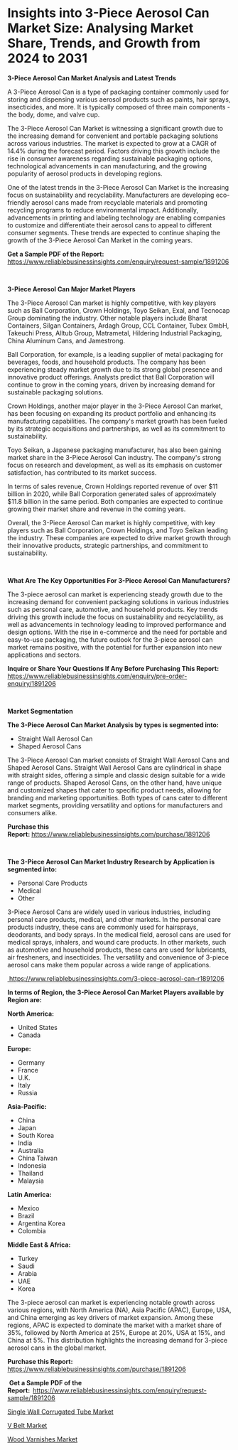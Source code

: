 <p><h1>Insights into 3-Piece Aerosol Can Market Size: Analysing Market Share, Trends, and Growth from 2024 to 2031</h1></p><p><strong>3-Piece Aerosol Can Market Analysis and Latest Trends</strong></p>
<p><p>A 3-Piece Aerosol Can is a type of packaging container commonly used for storing and dispensing various aerosol products such as paints, hair sprays, insecticides, and more. It is typically composed of three main components - the body, dome, and valve cup.</p><p>The 3-Piece Aerosol Can Market is witnessing a significant growth due to the increasing demand for convenient and portable packaging solutions across various industries. The market is expected to grow at a CAGR of 14.4% during the forecast period. Factors driving this growth include the rise in consumer awareness regarding sustainable packaging options, technological advancements in can manufacturing, and the growing popularity of aerosol products in developing regions.</p><p>One of the latest trends in the 3-Piece Aerosol Can Market is the increasing focus on sustainability and recyclability. Manufacturers are developing eco-friendly aerosol cans made from recyclable materials and promoting recycling programs to reduce environmental impact. Additionally, advancements in printing and labeling technology are enabling companies to customize and differentiate their aerosol cans to appeal to different consumer segments. These trends are expected to continue shaping the growth of the 3-Piece Aerosol Can Market in the coming years.</p></p>
<p><strong>Get a Sample PDF of the Report:&nbsp;</strong> <a href="https://www.reliablebusinessinsights.com/enquiry/request-sample/1891206">https://www.reliablebusinessinsights.com/enquiry/request-sample/1891206</a></p>
<p>&nbsp;</p>
<p><strong>3-Piece Aerosol Can Major Market Players</strong></p>
<p><p>The 3-Piece Aerosol Can market is highly competitive, with key players such as Ball Corporation, Crown Holdings, Toyo Seikan, Exal, and Tecnocap Group dominating the industry. Other notable players include Bharat Containers, Silgan Containers, Ardagh Group, CCL Container, Tubex GmbH, Takeuchi Press, Alltub Group, Matrametal, Hildering Industrial Packaging, China Aluminum Cans, and Jamestrong.</p><p>Ball Corporation, for example, is a leading supplier of metal packaging for beverages, foods, and household products. The company has been experiencing steady market growth due to its strong global presence and innovative product offerings. Analysts predict that Ball Corporation will continue to grow in the coming years, driven by increasing demand for sustainable packaging solutions.</p><p>Crown Holdings, another major player in the 3-Piece Aerosol Can market, has been focusing on expanding its product portfolio and enhancing its manufacturing capabilities. The company's market growth has been fueled by its strategic acquisitions and partnerships, as well as its commitment to sustainability.</p><p>Toyo Seikan, a Japanese packaging manufacturer, has also been gaining market share in the 3-Piece Aerosol Can industry. The company's strong focus on research and development, as well as its emphasis on customer satisfaction, has contributed to its market success.</p><p>In terms of sales revenue, Crown Holdings reported revenue of over $11 billion in 2020, while Ball Corporation generated sales of approximately $11.8 billion in the same period. Both companies are expected to continue growing their market share and revenue in the coming years.</p><p>Overall, the 3-Piece Aerosol Can market is highly competitive, with key players such as Ball Corporation, Crown Holdings, and Toyo Seikan leading the industry. These companies are expected to drive market growth through their innovative products, strategic partnerships, and commitment to sustainability.</p></p>
<p>&nbsp;</p>
<p><strong>What Are The Key Opportunities For 3-Piece Aerosol Can Manufacturers?</strong></p>
<p><p>The 3-piece aerosol can market is experiencing steady growth due to the increasing demand for convenient packaging solutions in various industries such as personal care, automotive, and household products. Key trends driving this growth include the focus on sustainability and recyclability, as well as advancements in technology leading to improved performance and design options. With the rise in e-commerce and the need for portable and easy-to-use packaging, the future outlook for the 3-piece aerosol can market remains positive, with the potential for further expansion into new applications and sectors.</p></p>
<p><strong>Inquire or Share Your Questions If Any Before Purchasing This Report:</strong> <a href="https://www.reliablebusinessinsights.com/enquiry/pre-order-enquiry/1891206">https://www.reliablebusinessinsights.com/enquiry/pre-order-enquiry/1891206</a></p>
<p>&nbsp;</p>
<p><strong>Market Segmentation</strong></p>
<p><strong>The 3-Piece Aerosol Can Market Analysis by types is segmented into:</strong></p>
<p><ul><li>Straight Wall Aerosol Can</li><li>Shaped Aerosol Cans</li></ul></p>
<p><p>The 3-Piece Aerosol Can market consists of Straight Wall Aerosol Cans and Shaped Aerosol Cans. Straight Wall Aerosol Cans are cylindrical in shape with straight sides, offering a simple and classic design suitable for a wide range of products. Shaped Aerosol Cans, on the other hand, have unique and customized shapes that cater to specific product needs, allowing for branding and marketing opportunities. Both types of cans cater to different market segments, providing versatility and options for manufacturers and consumers alike.</p></p>
<p><strong>Purchase this Report:&nbsp;</strong><a href="https://www.reliablebusinessinsights.com/purchase/1891206">https://www.reliablebusinessinsights.com/purchase/1891206</a></p>
<p>&nbsp;</p>
<p><strong>The 3-Piece Aerosol Can Market Industry Research by Application is segmented into:</strong></p>
<p><ul><li>Personal Care Products</li><li>Medical</li><li>Other</li></ul></p>
<p><p>3-Piece Aerosol Cans are widely used in various industries, including personal care products, medical, and other markets. In the personal care products industry, these cans are commonly used for hairsprays, deodorants, and body sprays. In the medical field, aerosol cans are used for medical sprays, inhalers, and wound care products. In other markets, such as automotive and household products, these cans are used for lubricants, air fresheners, and insecticides. The versatility and convenience of 3-piece aerosol cans make them popular across a wide range of applications.</p></p>
<p><a href="https://www.reliablebusinessinsights.com/3-piece-aerosol-can-r1891206">&nbsp;https://www.reliablebusinessinsights.com/3-piece-aerosol-can-r1891206</a></p>
<p><strong>In terms of Region, the 3-Piece Aerosol Can Market Players available by Region are:</strong></p>
<p>
    <p> <strong> North America: </strong>
        <ul>
            <li>United States</li>
            <li>Canada</li>
        </ul>
        </p> 
    <p> <strong> Europe: </strong>
        <ul>
            <li>Germany</li>
            <li>France</li>
            <li>U.K.</li>
            <li>Italy</li>
            <li>Russia</li>
        </ul>
        </p> 
    <p> <strong> Asia-Pacific: </strong>
        <ul>
            <li>China</li>
            <li>Japan</li>
            <li>South Korea</li>
            <li>India</li>
            <li>Australia</li>
            <li>China Taiwan</li>
            <li>Indonesia</li>
            <li>Thailand</li>
            <li>Malaysia</li>
        </ul>
        </p> 
    <p> <strong> Latin America: </strong>
        <ul>
            <li>Mexico</li>
            <li>Brazil</li>
            <li>Argentina Korea</li>
            <li>Colombia</li>
        </ul>
        </p> 
    <p> <strong> Middle East & Africa: </strong>
        <ul>
            <li>Turkey</li>
            <li>Saudi</li>
            <li>Arabia</li>
            <li>UAE</li>
            <li>Korea</li>
        </ul>
    </p>
    </p>
<p><p>The 3-piece aerosol can market is experiencing notable growth across various regions, with North America (NA), Asia Pacific (APAC), Europe, USA, and China emerging as key drivers of market expansion. Among these regions, APAC is expected to dominate the market with a market share of 35%, followed by North America at 25%, Europe at 20%, USA at 15%, and China at 5%. This distribution highlights the increasing demand for 3-piece aerosol cans in the global market.</p></p>
<p><strong>Purchase this Report: </strong><a href="https://www.reliablebusinessinsights.com/purchase/1891206">https://www.reliablebusinessinsights.com/purchase/1891206</a></p>
<p>&nbsp;<strong>Get a Sample PDF of the Report:&nbsp;&nbsp;</strong><a href="https://www.reliablebusinessinsights.com/enquiry/request-sample/1891206">https://www.reliablebusinessinsights.com/enquiry/request-sample/1891206</a></p>
<p><strong></strong></p>
<p><p><a href="https://github.com/LavernaCole76/Market-Research-Report-List-1/blob/main/single-wall-corrugated-tube-market.md">Single Wall Corrugated Tube Market</a></p><p><a href="https://medium.com/@sdonald04328/v-belt-market-research-report-market-forecast-and-growth-prospects-with-a-steady-cagr-of-8-4-e1fd12d2f7c3">V Belt Market</a></p><p><a href="https://medium.com/@hassen.nww/wood-varnishes-market-a-global-and-regional-analysis-focus-on-region-country-level-analysis-bb5f8abede09">Wood Varnishes Market</a></p></p>